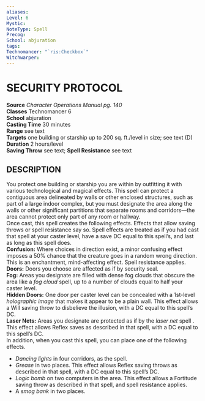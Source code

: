 ```yaml
---
aliases: 
Level: 6
Mystic: 
NoteType: Spell
Precog: 
School: abjuration 
tags: 
Technomancer: "`ris:Checkbox`"
Witchwarper: 
---
```

# SECURITY PROTOCOL

**Source** _Character Operations Manual pg. 140_  
**Classes** Technomancer 6  
**School** abjuration  
**Casting Time** 30 minutes  
**Range** see text  
**Targets** one building or starship up to 200 sq. ft./level in size; see text (D)  
**Duration** 2 hours/level  
**Saving Throw** see text; **Spell Resistance** see text

## DESCRIPTION

You protect one building or starship you are within by outfitting it with various technological and magical effects. This spell can protect a contiguous area delineated by walls or other enclosed structures, such as part of a large indoor complex, but you must designate the area along the walls or other significant partitions that separate rooms and corridors—the area cannot protect only part of any room or hallway.  
Once cast, this spell creates the following effects. Effects that allow saving throws or spell resistance say so. Spell effects are treated as if you had cast that spell at your caster level, have a save DC equal to this spell’s, and last as long as this spell does.  
**Confusion:** Where choices in direction exist, a minor confusing effect imposes a 50% chance that the creature goes in a random wrong direction. This is an enchantment, mind-affecting effect. Spell resistance applies.  
**Doors:** Doors you choose are affected as if by security seal.  
**Fog:** Areas you designate are filled with dense fog clouds that obscure the area like a _fog cloud_ spell, up to a number of clouds equal to half your caster level.  
**Hidden Doors:** One door per caster level can be concealed with a 1st-level _holographic image_ that makes it appear to be a plain wall. This effect allows a Will saving throw to disbelieve the illusion, with a DC equal to this spell’s DC.  
**Laser Nets:** Areas you designate are protected as if by the _laser net_ spell . This effect allows Reflex saves as described in that spell, with a DC equal to this spell’s DC.  
In addition, when you cast this spell, you can place one of the following effects.

-   _Dancing lights_ in four corridors, as the spell.
-   _Grease_ in two places. This effect allows Reflex saving throws as described in that spell, with a DC equal to this spell’s DC.
-   _Logic bomb_ on two computers in the area. This effect allows a Fortitude saving throw as described in that spell, and spell resistance applies.
-   A _smog bank_ in two places.